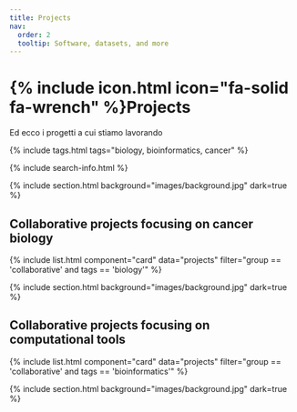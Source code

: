 ```yaml
---
title: Projects
nav:
  order: 2
  tooltip: Software, datasets, and more
---
```


# {% include icon.html icon="fa-solid fa-wrench" %}Projects

Ed ecco i progetti a cui stiamo lavorando

{% include tags.html tags="biology, bioinformatics, cancer" %}

{% include search-info.html %}

{% include section.html background="images/background.jpg" dark=true %}

## Collaborative projects focusing on cancer biology

{% include list.html component="card" data="projects" filter="group == 'collaborative' and tags == 'biology'" %}


{% include section.html background="images/background.jpg" dark=true %}

## Collaborative projects focusing on computational tools

{% include list.html component="card" data="projects" filter="group == 'collaborative' and tags == 'bioinformatics'" %}

{% include section.html background="images/background.jpg" dark=true %}
